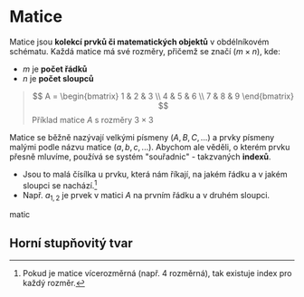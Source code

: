 # Matice
Matice jsou **kolekcí prvků či matematických objektů** v obdélníkovém schématu. Každá matice má své rozměry, přičemž se značí ($m \times n$), kde:
- $m$ je **počet řádků**
- $n$ je **počet sloupců**

> $$
A = \begin{bmatrix}
1 & 2 & 3 \\
4 & 5 & 6 \\
7 & 8 & 9
\end{bmatrix}
>$$
>Příklad matice $A$ s rozměry $3 \times 3$

Matice se běžně nazývají velkými písmeny ($A, B, C, ...$) a prvky písmeny malými podle názvu matice ($a, b, c, ...$). Abychom ale věděli, o kterém prvku přesně mluvíme, používá se systém "souřadnic" - takzvaných **indexů**. 
- Jsou to malá čísílka u prvku, která nám říkají, na jakém řádku a v jakém sloupci se nachází.[^1]
- Např. $a_{1,2}$ je prvek v matici $A$ na prvním řádku a v druhém sloupci.

[^1]: Pokud je matice vícerozměrná (např. 4 rozměrná), tak existuje index pro každý rozměr.

matic

## Horní stupňovitý tvar